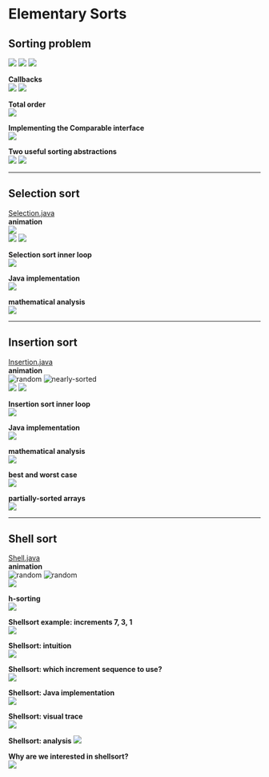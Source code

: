# Elementary Sorts

## Sorting problem
![](media/14844859206056.jpg)
![](media/14844859330288.jpg)
![](media/14844859443535.jpg)

**Callbacks**<br>
![](media/14844859990177.jpg)
![](media/14844860095537.jpg)

**Total order**<br>
![](media/14844860790344.jpg)

**Implementing the Comparable interface**<br>
![](media/14844861292119.jpg)

**Two useful sorting abstractions**<br>
![](media/14844861619602.jpg)
![](media/14844861823194.jpg)

------------------------------------------------------------------

## Selection sort
[Selection.java](../java/src/main/java/com/linbo/algs/sortings/Selection.java)<br>
**animation**<br>
![](media/selection-sort.gif)<br>
![](media/14844862244139.jpg)
![](media/14844862446488.jpg)

**Selection sort inner loop**<br>
![](media/14844863579685.jpg)

**Java implementation**<br>
![](media/14844863880492.jpg)

**mathematical analysis**<br>
![](media/14844864203113.jpg)

------------------------------------------------------------------------

## Insertion sort
[Insertion.java](../java/src/main/java/com/linbo/algs/sortings/Insertion.java)<br>
**animation**<br>
![random](media/insertion-sort_random.gif)
![nearly-sorted](media/insertion-sort_nearly-sorted.gif)<br>
![](media/14844871609595.jpg)
![](media/14844871752865.jpg)

**Insertion sort inner loop**<br>
![](media/14844872702309.jpg)

**Java implementation**<br>
![](media/14844885534409.jpg)

**mathematical analysis**<br>
![](media/14844885839371.jpg)

**best and worst case**<br>
![](media/14844887406613.jpg)

**partially-sorted arrays**<br>
![](media/14844887728821.jpg)

------------------------------------------------------------------------

## Shell sort
[Shell.java](../java/src/main/java/com/linbo/algs/sortings/Shell.java)<br>
**animation**<br>
![random](media/shell-sort_random.gif)
![random](media/shell-sort_nearly-sorted.gif)
<br>
![](media/14845337450961.jpg)

**h-sorting**<br>
![](media/14845337812819.jpg)

**Shellsort example: increments 7, 3, 1**<br>
![](media/14845348330630.jpg)

**Shellsort: intuition**<br>
![](media/14845350714335.jpg)

**Shellsort: which increment sequence to use?**<br>
![](media/14845352388599.jpg)

**Shellsort: Java implementation**<br>
![](media/14845355674245.jpg)

**Shellsort: visual trace**<br>
![](media/14849799441075.jpg)

**Shellsort: analysis**
![](media/14849802729252.jpg)

**Why are we interested in shellsort?**<br>
![](media/14849803671303.jpg)




